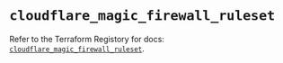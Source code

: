 # `cloudflare_magic_firewall_ruleset`

Refer to the Terraform Registory for docs: [`cloudflare_magic_firewall_ruleset`](https://www.terraform.io/docs/providers/cloudflare/r/magic_firewall_ruleset).
